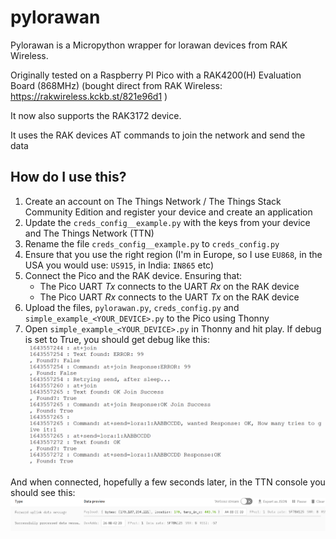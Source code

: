 # pylorawan 

Pylorawan is a Micropython wrapper for lorawan devices from RAK Wireless.

Originally tested on a Raspberry PI Pico with a RAK4200(H) Evaluation Board (868MHz) (bought direct from RAK Wireless: https://rakwireless.kckb.st/821e96d1 )

It now also supports the RAK3172 device.

It uses the RAK devices AT commands to join the network and send the data

## How do I use this?

1. Create an account on The Things Network / The Things Stack Community Edition and register your device and create an application
1. Update the `creds_config__example.py` with the keys from your device and The Things Network (TTN)
1. Rename the file `creds_config__example.py` to `creds_config.py`
1. Ensure that you use the right region (I'm in Europe, so I use `EU868`, in the USA you would use: `US915`, in India: `IN865` etc)
1. Connect the Pico and the RAK device. Ensuring that:
    - The Pico UART *Tx* connects to the UART *Rx* on the RAK device 
    - The Pico UART *Rx* connects to the UART *Tx* on the RAK device 
1. Upload the files, `pylorawan.py`, `creds_config.py` and `simple_example_<YOUR_DEVICE>.py` to the Pico using Thonny
1. Open `simple_example_<YOUR_DEVICE>.py` in Thonny and hit play. If debug is set to True, you should get debug like this:
![Thonny Pylorawan Debug of OTAA Join](screenshot_thonny_debug_join.png "Thonny Pylorawan Debug of OTAA Join")

And when connected, hopefully a few seconds later, in the TTN console you should see this:
![TTN showing the message we sent](screenshot_ttn_receiving_the_message.png "TTN showing the message we sent")

